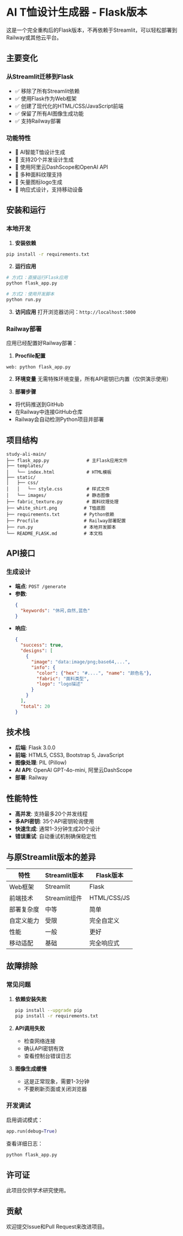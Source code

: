 # AI T恤设计生成器 - Flask版本

这是一个完全重构后的Flask版本，不再依赖于Streamlit，可以轻松部署到Railway或其他云平台。

## 主要变化

### 从Streamlit迁移到Flask
- ✅ 移除了所有Streamlit依赖
- ✅ 使用Flask作为Web框架
- ✅ 创建了现代化的HTML/CSS/JavaScript前端
- ✅ 保留了所有AI图像生成功能
- ✅ 支持Railway部署

### 功能特性
- 🎨 AI智能T恤设计生成
- 🔀 支持20个并发设计生成
- 🎯 使用阿里云DashScope和OpenAI API
- 🧵 多种面料纹理支持
- 🎨 矢量图标logo生成
- 📱 响应式设计，支持移动设备

## 安装和运行

### 本地开发

1. **安装依赖**
```bash
pip install -r requirements.txt
```

2. **运行应用**
```bash
# 方式1：直接运行Flask应用
python flask_app.py

# 方式2：使用开发脚本
python run.py
```

3. **访问应用**
打开浏览器访问：`http://localhost:5000`

### Railway部署

应用已经配置好Railway部署：

1. **Procfile配置**
```
web: python flask_app.py
```

2. **环境变量**
无需特殊环境变量，所有API密钥已内置（仅供演示使用）

3. **部署步骤**
- 将代码推送到GitHub
- 在Railway中连接GitHub仓库
- Railway会自动检测Python项目并部署

## 项目结构

```
study-ali-main/
├── flask_app.py              # 主Flask应用文件
├── templates/
│   └── index.html            # HTML模板
├── static/
│   ├── css/
│   │   └── style.css         # 样式文件
│   └── images/               # 静态图像
├── fabric_texture.py         # 面料纹理处理
├── white_shirt.png          # T恤底图
├── requirements.txt         # Python依赖
├── Procfile                 # Railway部署配置
├── run.py                   # 本地开发脚本
└── README_FLASK.md          # 本文档
```

## API接口

### 生成设计
- **端点**: `POST /generate`
- **参数**: 
  ```json
  {
    "keywords": "休闲,自然,蓝色"
  }
  ```
- **响应**:
  ```json
  {
    "success": true,
    "designs": [
      {
        "image": "data:image/png;base64,...",
        "info": {
          "color": {"hex": "#....", "name": "颜色名"},
          "fabric": "面料类型",
          "logo": "logo描述"
        }
      }
    ],
    "total": 20
  }
  ```

## 技术栈

- **后端**: Flask 3.0.0
- **前端**: HTML5, CSS3, Bootstrap 5, JavaScript
- **图像处理**: PIL (Pillow)
- **AI API**: OpenAI GPT-4o-mini, 阿里云DashScope
- **部署**: Railway

## 性能特性

- **高并发**: 支持最多20个并发线程
- **多API密钥**: 35个API密钥轮询使用
- **快速生成**: 通常1-3分钟生成20个设计
- **错误重试**: 自动重试机制确保稳定性

## 与原Streamlit版本的差异

| 特性 | Streamlit版本 | Flask版本 |
|------|---------------|-----------|
| Web框架 | Streamlit | Flask |
| 前端技术 | Streamlit组件 | HTML/CSS/JS |
| 部署复杂度 | 中等 | 简单 |
| 自定义能力 | 受限 | 完全自定义 |
| 性能 | 一般 | 更好 |
| 移动适配 | 基础 | 完全响应式 |

## 故障排除

### 常见问题

1. **依赖安装失败**
   ```bash
   pip install --upgrade pip
   pip install -r requirements.txt
   ```

2. **API调用失败**
   - 检查网络连接
   - 确认API密钥有效
   - 查看控制台错误日志

3. **图像生成缓慢**
   - 这是正常现象，需要1-3分钟
   - 不要刷新页面或关闭浏览器

### 开发调试

启用调试模式：
```python
app.run(debug=True)
```

查看详细日志：
```bash
python flask_app.py
```

## 许可证

此项目仅供学术研究使用。

## 贡献

欢迎提交Issue和Pull Request来改进项目。
